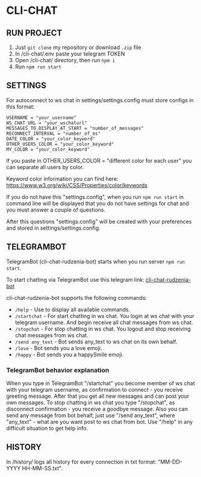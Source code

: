 # CLI-CHAT

## RUN PROJECT

1. Just ```git clone``` my repository or download ```.zip``` file
2. In /cli-chat/.env paste your telegram TOKEN
3. Open /cli-chat/ directory, then run ```npm i```
4. Run ```npm run start```

## SETTINGS

For autoconnect to ws chat in settings/settings.config  must store configs in this format:

```
USERNAME = "your_username"
WS_CHAT_URL = "your_wschaturl"
MESSAGES_TO_DISPLAY_AT_START = "number_of_messages"
RECONNECT_INTERVAL = "number_of_ms"
DATE_COLOR = "your_color_keyword"
OTHER_USERS_COLOR = "your_color_keyword"
MY_COLOR = "your_color_keyword"
```

If you paste in OTHER_USERS_COLOR = "different color for each user" you can separate all users by color.

Keyword color information you can find here: https://www.w3.org/wiki/CSS/Properties/color/keywords

If you do not have this "settings.config", when you run ```npm run start``` in command line will be displayed that you do not have settings for chat and you must answer a couple of questions.

After this questions "settings.config" will be created with your preferences and stored in settings/settings.config.

## TELEGRAMBOT

TelegramBot (cli-chat-rudzenia-bot) starts when you run server ```npm run start```.

To start chatting via TelegramBot use this telegram link: [cli-chat-rudzenia-bot](https://t.me/Cli_Chat_for_ST2019_bot "https://t.me/Cli_Chat_for_ST2019_bot")

cli-chat-rudzenia-bot supports the following commands:

- ```/help``` - Use to display all available commands.
- ```/startchat``` - For start chatting in ws chat. You login at ws chat with your telegram username. And begin receive all chat messages from ws chat.
- ```/stopchat``` - For stop chatting in ws chat. You logout and stop receiving chat messages from ws chat.
- ```/send any_text``` - Bot sends any_text to ws chat on its own behalf.
- ```/love``` - Bot sends you a love emoji.
- ```/happy``` - Bot sends you a happySmile emoji.

### TelegramBot behavior explanation

When you type in TelegramBot "/startchat" you become member of ws chat with your telegram username,  as confirmation to connect - you receive greeting message. After that you get all new messages and can post your own messages.
To stop chatting in ws chat you type "/stopchat", as disconnect confirmation - you receive a goodbye message.
Also you can send any message from bot behalf, just use "/send any_text", where "any_text" - what are you want post to ws chat from bot.
Use "/help" in any difficult situation to get help info.

## HISTORY

In /history/ logs all history for every connection in txt format: "MM-DD-YYYY HH-MM-SS.txt".
